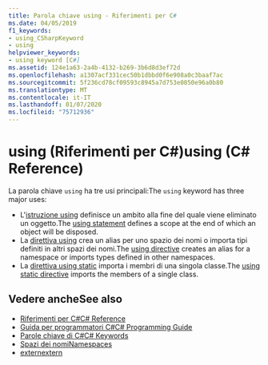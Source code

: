 ```yaml
---
title: Parola chiave using - Riferimenti per C#
ms.date: 04/05/2019
f1_keywords:
- using_CSharpKeyword
- using
helpviewer_keywords:
- using keyword [C#]
ms.assetid: 124e1a63-2a4b-4132-b269-3b6d8d3ef72d
ms.openlocfilehash: a1307acf331cec50b1dbbd0f6e908a0c3baaf7ac
ms.sourcegitcommit: 5f236cd78cf09593c8945a7d753e0850e96a0b80
ms.translationtype: MT
ms.contentlocale: it-IT
ms.lasthandoff: 01/07/2020
ms.locfileid: "75712936"
---
```

# <a name="using-c-reference"></a><span data-ttu-id="83a76-102">using (Riferimenti per C#)</span><span class="sxs-lookup"><span data-stu-id="83a76-102">using (C# Reference)</span></span>

<span data-ttu-id="83a76-103">La parola chiave `using` ha tre usi principali:</span><span class="sxs-lookup"><span data-stu-id="83a76-103">The `using` keyword has three major uses:</span></span>

- <span data-ttu-id="83a76-104">L'[istruzione using](using-statement.md) definisce un ambito alla fine del quale viene eliminato un oggetto.</span><span class="sxs-lookup"><span data-stu-id="83a76-104">The [using statement](using-statement.md) defines a scope at the end of which an object will be disposed.</span></span>
- <span data-ttu-id="83a76-105">La [direttiva using](using-directive.md) crea un alias per uno spazio dei nomi o importa tipi definiti in altri spazi dei nomi.</span><span class="sxs-lookup"><span data-stu-id="83a76-105">The [using directive](using-directive.md) creates an alias for a namespace or imports types defined in other namespaces.</span></span>
- <span data-ttu-id="83a76-106">La [direttiva using static](using-static.md) importa i membri di una singola classe.</span><span class="sxs-lookup"><span data-stu-id="83a76-106">The [using static directive](using-static.md) imports the members of a single class.</span></span>

## <a name="see-also"></a><span data-ttu-id="83a76-107">Vedere anche</span><span class="sxs-lookup"><span data-stu-id="83a76-107">See also</span></span>

- [<span data-ttu-id="83a76-108">Riferimenti per C#</span><span class="sxs-lookup"><span data-stu-id="83a76-108">C# Reference</span></span>](../index.md)
- [<span data-ttu-id="83a76-109">Guida per programmatori C#</span><span class="sxs-lookup"><span data-stu-id="83a76-109">C# Programming Guide</span></span>](../../programming-guide/index.md)
- [<span data-ttu-id="83a76-110">Parole chiave di C#</span><span class="sxs-lookup"><span data-stu-id="83a76-110">C# Keywords</span></span>](index.md)
- [<span data-ttu-id="83a76-111">Spazi dei nomi</span><span class="sxs-lookup"><span data-stu-id="83a76-111">Namespaces</span></span>](../../programming-guide/namespaces/index.md)
- [<span data-ttu-id="83a76-112">extern</span><span class="sxs-lookup"><span data-stu-id="83a76-112">extern</span></span>](extern.md)
